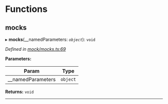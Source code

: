 

# Functions

<a id="mocks"></a>

##  mocks

▸ **mocks**(__namedParameters: *`object`*): `void`

*Defined in [mock/mocks.ts:69](https://github.com/polkadot-js/api/blob/cbd3246/packages/api-provider/src/mock/mocks.ts#L69)*

**Parameters:**

| Param | Type |
| ------ | ------ |
| __namedParameters | `object` |

**Returns:** `void`

___

